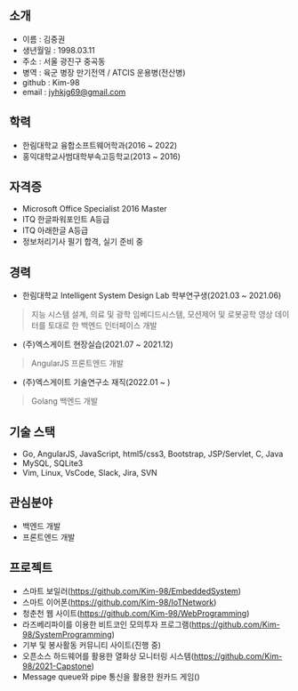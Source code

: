 
## 소개
* 이름 : 김중권
* 생년월일 : 1998.03.11
* 주소 : 서울 광진구 중곡동
* 병역 : 육군 병장 만기전역 / ATCIS 운용병(전산병)
* github : Kim-98
* email : jyhkjg69@gmail.com

## 학력
* 한림대학교 융합소프트웨어학과(2016 ~ 2022)
* 홍익대학교사범대학부속고등학교(2013 ~ 2016)

## 자격증
* Microsoft Office Specialist 2016 Master
* ITQ 한글파워포인트 A등급
* ITQ 아래한글 A등급
* 정보처리기사 필기 합격, 실기 준비 중

## 경력
* 한림대학교 Intelligent System Design Lab 학부연구생(2021.03 ~ 2021.06)
> 지능 시스템 설계, 의료 및 광학 임베디드시스템, 모션제어 및 로봇공학
> 영상 데이터를 토대로 한 백엔드 인터페이스 개발

* (주)엑스게이트 현장실습(2021.07 ~ 2021.12)
> AngularJS 프론트엔드 개발

* (주)엑스게이트 기술연구소 재직(2022.01 ~ )
> Golang 백엔드 개발

## 기술 스택
* Go, AngularJS, JavaScript, html5/css3, Bootstrap, JSP/Servlet, C, Java
* MySQL, SQLite3
* Vim, Linux, VsCode, Slack, Jira, SVN

## 관심분야
* 백엔드 개발
* 프론트엔드 개발

## 프로젝트
* 스마트 보일러(https://github.com/Kim-98/EmbeddedSystem)
* 스마트 이어폰(https://github.com/Kim-98/IoTNetwork)
* 청춘천 웹 사이트(https://github.com/Kim-98/WebProgramming)
* 라즈베리파이를 이용한 비트코인 모의투자 프로그램(https://github.com/Kim-98/SystemProgramming)
* 기부 및 봉사활동 커뮤니티 사이트(진행 중)
* 오픈소스 하드웨어를 활용한 열화상 모니터링 시스템(https://github.com/Kim-98/2021-Capstone)
* Message queue와 pipe 통신을 활용한 원카드 게임()
